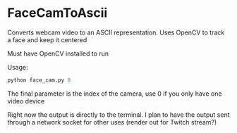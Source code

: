 # FaceCamToAscii
Converts webcam video to an ASCII representation.
Uses OpenCV to track a face and keep it centered

Must have OpenCV installed to run

Usage:
```python
python face_cam.py 0
```
The final parameter is the index of the camera, use 0 if you only have one video device

Right now the output is directly to the terminal. I plan to have the output sent through a network socket for other uses (render out for Twitch stream?)

